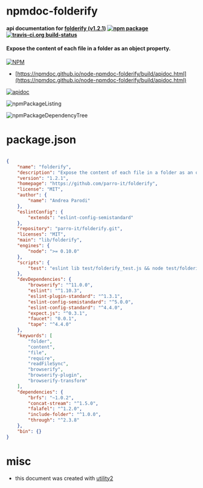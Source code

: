 # npmdoc-folderify

#### api documentation for  [folderify (v1.2.1)](https://github.com/parro-it/folderify)  [![npm package](https://img.shields.io/npm/v/npmdoc-folderify.svg?style=flat-square)](https://www.npmjs.org/package/npmdoc-folderify) [![travis-ci.org build-status](https://api.travis-ci.org/npmdoc/node-npmdoc-folderify.svg)](https://travis-ci.org/npmdoc/node-npmdoc-folderify)

#### Expose the content of each file in a folder as an object property.

[![NPM](https://nodei.co/npm/folderify.png?downloads=true&downloadRank=true&stars=true)](https://www.npmjs.com/package/folderify)

- [https://npmdoc.github.io/node-npmdoc-folderify/build/apidoc.html](https://npmdoc.github.io/node-npmdoc-folderify/build/apidoc.html)

[![apidoc](https://npmdoc.github.io/node-npmdoc-folderify/build/screenCapture.buildCi.browser.%252Ftmp%252Fbuild%252Fapidoc.html.png)](https://npmdoc.github.io/node-npmdoc-folderify/build/apidoc.html)

![npmPackageListing](https://npmdoc.github.io/node-npmdoc-folderify/build/screenCapture.npmPackageListing.svg)

![npmPackageDependencyTree](https://npmdoc.github.io/node-npmdoc-folderify/build/screenCapture.npmPackageDependencyTree.svg)



# package.json

```json

{
    "name": "folderify",
    "description": "Expose the content of each file in a folder as an object property.",
    "version": "1.2.1",
    "homepage": "https://github.com/parro-it/folderify",
    "license": "MIT",
    "author": {
        "name": "Andrea Parodi"
    },
    "eslintConfig": {
        "extends": "eslint-config-semistandard"
    },
    "repository": "parro-it/folderify.git",
    "licenses": "MIT",
    "main": "lib/folderify",
    "engines": {
        "node": ">= 0.10.0"
    },
    "scripts": {
        "test": "eslint lib test/folderify_test.js && node test/folderify_test.js | faucet"
    },
    "devDependencies": {
        "browserify": "^11.0.0",
        "eslint": "^1.10.3",
        "eslint-plugin-standard": "^1.3.1",
        "eslint-config-semistandard": "^5.0.0",
        "eslint-config-standard": "^4.4.0",
        "expect.js": "^0.3.1",
        "faucet": "0.0.1",
        "tape": "^4.4.0"
    },
    "keywords": [
        "folder",
        "content",
        "file",
        "require",
        "readFileSync",
        "browserify",
        "browserify-plugin",
        "browserify-transform"
    ],
    "dependencies": {
        "brfs": "~1.0.2",
        "concat-stream": "^1.5.0",
        "falafel": "^1.2.0",
        "include-folder": "^1.0.0",
        "through": "^2.3.8"
    },
    "bin": {}
}
```



# misc
- this document was created with [utility2](https://github.com/kaizhu256/node-utility2)
